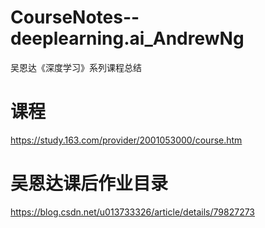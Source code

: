 # CourseNotes--deeplearning.ai_AndrewNg
吴恩达《深度学习》系列课程总结

# 课程
https://study.163.com/provider/2001053000/course.htm

# 吴恩达课后作业目录
https://blog.csdn.net/u013733326/article/details/79827273
